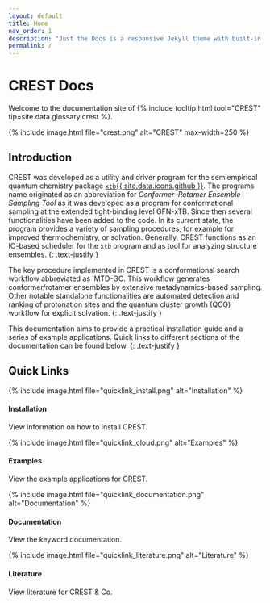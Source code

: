 ```yaml
---
layout: default
title: Home
nav_order: 1
description: "Just the Docs is a responsive Jekyll theme with built-in search that is easily customizable and hosted on GitHub Pages."
permalink: /
---
```


# CREST Docs

Welcome to the documentation site of {% include tooltip.html tool="CREST" tip=site.data.glossary.crest %}.

{% include image.html file="crest.png" alt="CREST" max-width=250 %}


## Introduction

CREST was developed as a utility and driver program for the semiempirical quantum chemistry package [`xtb`{{ site.data.icons.github }}](https://github.com/grimme-lab/xtb).
The programs name originated as an abbreviation for *Conformer–Rotamer Ensemble Sampling Tool* as it was developed as a program for conformational sampling at the extended tight-binding level GFN-xTB.
Since then several functionalities have been added to the code.
In its current state, the program provides a variety of sampling procedures, for example for improved thermochemistry, or solvation.
Generally, CREST functions as an IO-based scheduler for the `xtb` program and as tool for analyzing structure ensembles.
{: .text-justify }

The key procedure implemented in CREST is a conformational search workflow abbreviated as iMTD-GC. 
This workflow generates conformer/rotamer ensembles by extensive metadynamics-based sampling.
Other notable standalone functionalities are automated detection and ranking of protonation sites and the quantum cluster growth (QCG) workflow for explicit solvation.
{: .text-justify }

This documentation aims to provide a practical installation guide and a series of example applications.
Quick links to different sections of the documentation can be found below. 
{: .text-justify }


## Quick Links

<div class="row">
 <div class="col-md-3 col-sm-6 d-flex">
   <div class="card text-center">
     {% include image.html file="quicklink_install.png" alt="Installation" %}
     <div class="card-body text-center">
       <h4>Installation</h4>
       <p>View information on how to install CREST.</p>
       <a href="{{site.baseurl}}/page/installation/" class="stretched-link"></a> 
     </div>
   </div>
 </div>
 <div class="col-md-3 col-sm-6 d-flex">
   <div class="card text-center">
    {% include image.html file="quicklink_cloud.png" alt="Examples" %}
     <div class="card-body text-center">
       <h4>Examples</h4>
       <p>View the example applications for CREST.</p>
       <a href="{{site.baseurl}}/page/examples/" class="stretched-link"></a>
     </div>
   </div>
 </div>
 <div class="col-md-3 col-sm-6 d-flex">
   <div class="card text-center">
    {% include image.html file="quicklink_documentation.png" alt="Documentation" %}
      <h4>Documentation</h4>
      <p>View the keyword documentation.</p>
      <a href="{{site.baseurl}}/page/documentation/" class="stretched-link"></a>
   </div>
 </div>
 <div class="col-md-3 col-sm-6 d-flex">
   <div class="card text-center">
    {% include image.html file="quicklink_literature.png" alt="Literature" %} 
       <h4>Literature</h4>
       <p>View literature for CREST & Co.</p>
       <a href="{{site.baseurl}}/page/about/literature.html" class="stretched-link"></a>
   </div>
 </div>
</div>


